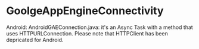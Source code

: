 # GoolgeAppEngineConnectivity

Android: AndroidGAEConnection.java: it's an Async Task with a method that uses HTTPURLConnection. Please note that HTTPClient has been depricated for Android.
